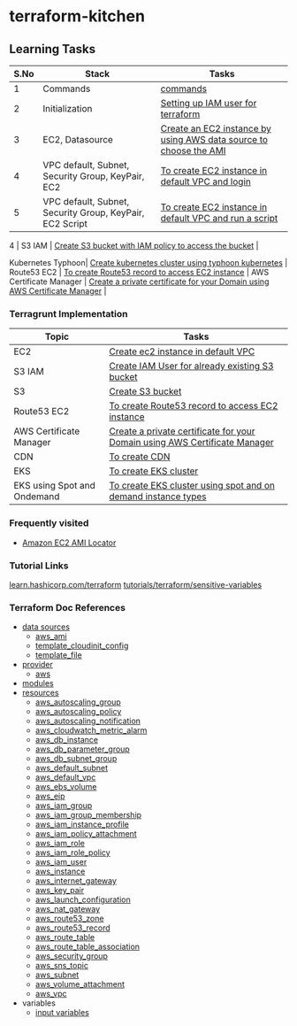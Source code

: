 # terraform-kitchen



## Learning Tasks


| S.No | Stack                                                    | Tasks                                                                                                                | 
|-----|----------------------------------------------------------|----------------------------------------------------------------------------------------------------------------------| 
| 1   | Commands                                                 | [commands](task-set/task-000-commands/ReadMe.md)                                                                     |
| 2   | Initialization                                           | [Setting up IAM user for terraform](task-set/task-000-initialization-setup)                                          |
| 3   | EC2, Datasource                                          | [Create an EC2 instance by using AWS data source to choose the AMI](task-set/task-001-vars-provider-ec2-dataSources) |
| 4   | VPC default, Subnet, Security Group, KeyPair, EC2        | [To create EC2 instance in default VPC and login](task-set/task-002-defaultVPC-sbnt-sg-kp-ec2)                       |                                                               
| 5   | VPC default, Subnet, Security Group, KeyPair, EC2 Script | [To create EC2 instance in default VPC and run a script](task-set/task-003-defaultVPC-kp-sbnt-sg-ec2-script)

 4    | S3 IAM                      | [Create S3 bucket with IAM policy to access the bucket](aws/task-020-s3-iam-using-modules)                     |

Kubernetes Typhoon| [Create kubernetes cluster using typhoon kubernetes](aws/task-021-k8s-cluster-typhoon)                         |
Route53 EC2 | [To create Route53 record to access EC2 instance](aws/task-022-route53-ec2)                                    | 
AWS Certificate Manager | [Create a private certificate for your Domain using AWS Certificate Manager](aws/task-024-certificate-manager) |



### Terragrunt Implementation

Topic | Tasks | 
---    | --- | 
EC2  | [Create ec2 instance in default VPC](aws/task-023-terragrunt-ec2) |
S3 IAM | [Create IAM User for already existing S3 bucket](aws/task-025-terragrunt-iam-user) |
S3 | [Create S3 bucket](aws/task-026-terragrunt-s3-bucket) |
Route53 EC2 | [To create Route53 record to access EC2 instance](aws/task-022-route53-ec2) | 
AWS Certificate Manager | [Create a private certificate for your Domain using AWS Certificate Manager](aws/task-024-certificate-manager) |
CDN | [To create CDN](aws/task-027-terragrunt-cdn) | 
EKS | [To create EKS cluster](aws/task-030-creating-eks)
EKS using Spot and Ondemand | [To create EKS cluster using spot and on demand instance types](aws/task-031-creating-eks-spot)




### Frequently visited
- [Amazon EC2 AMI Locator](http://cloud-images.ubuntu.com/locator/ec2/)

### Tutorial Links

[learn.hashicorp.com/terraform](https://learn.hashicorp.com/terraform)
[tutorials/terraform/sensitive-variables](https://learn.hashicorp.com/tutorials/terraform/sensitive-variables)



### Terraform Doc References

- [data sources](https://www.terraform.io/docs/configuration/data-sources.html)
    - [aws_ami](https://www.terraform.io/docs/providers/aws/d/ami.html)
    - [template_cloudinit_config](https://www.terraform.io/docs/providers/template/d/cloudinit_config.html)
    - [template_file](https://www.terraform.io/docs/providers/template/d/file.html)
- [provider](https://www.terraform.io/docs/providers/index.html)
    - [aws](https://www.terraform.io/docs/providers/aws/index.html)
- [modules](https://www.terraform.io/docs/configuration/modules.html)
- [resources](https://www.terraform.io/docs/configuration/resources.html)
    - [aws_autoscaling_group](https://www.terraform.io/docs/providers/aws/r/autoscaling_group.html)
    - [aws_autoscaling_policy](https://www.terraform.io/docs/providers/aws/r/autoscaling_policy.html)
    - [aws_autoscaling_notification](https://www.terraform.io/docs/providers/aws/r/autoscaling_notification.html)
    - [aws_cloudwatch_metric_alarm](https://www.terraform.io/docs/providers/aws/r/cloudwatch_metric_alarm.html)
    - [aws_db_instance](https://www.terraform.io/docs/providers/aws/r/db_instance.html)
    - [aws_db_parameter_group](https://www.terraform.io/docs/providers/aws/r/db_parameter_group.html)
    - [aws_db_subnet_group](https://www.terraform.io/docs/providers/aws/r/db_subnet_group.html)
    - [aws_default_subnet](https://www.terraform.io/docs/providers/aws/r/default_subnet.html)
    - [aws_default_vpc](https://www.terraform.io/docs/providers/aws/r/default_vpc.html)
    - [aws_ebs_volume](https://www.terraform.io/docs/providers/aws/r/ebs_volume.html)
    - [aws_eip](https://www.terraform.io/docs/providers/aws/r/eip.html)
    - [aws_iam_group](https://www.terraform.io/docs/providers/aws/r/iam_group.html)
    - [aws_iam_group_membership](https://www.terraform.io/docs/providers/aws/r/iam_group_membership.html)
    - [aws_iam_instance_profile](https://www.terraform.io/docs/providers/aws/r/iam_instance_profile.html)
    - [aws_iam_policy_attachment](https://www.terraform.io/docs/providers/aws/r/iam_policy_attachment.html)
    - [aws_iam_role](https://www.terraform.io/docs/providers/aws/r/iam_role.html)
    - [aws_iam_role_policy](https://www.terraform.io/docs/providers/aws/r/iam_role_policy.html)
    - [aws_iam_user](https://www.terraform.io/docs/providers/aws/r/iam_user.html)
    - [aws_instance](https://www.terraform.io/docs/providers/aws/r/instance.html)
    - [aws_internet_gateway](https://www.terraform.io/docs/providers/aws/r/internet_gateway.html)
    - [aws_key_pair](https://www.terraform.io/docs/providers/aws/r/key_pair.html)
    - [aws_launch_configuration](https://www.terraform.io/docs/providers/aws/r/launch_configuration.html)
    - [aws_nat_gateway](https://www.terraform.io/docs/providers/aws/r/nat_gateway.html)
    - [aws_route53_zone](https://www.terraform.io/docs/providers/aws/r/route53_zone.html)
    - [aws_route53_record](https://www.terraform.io/docs/providers/aws/r/route53_record.html)
    - [aws_route_table](https://www.terraform.io/docs/providers/aws/r/route_table.html)
    - [aws_route_table_association](https://www.terraform.io/docs/providers/aws/r/route_table_association.html)
    - [aws_security_group](https://www.terraform.io/docs/providers/aws/r/security_group.html)
    - [aws_sns_topic](https://www.terraform.io/docs/providers/aws/r/sns_topic.html)
    - [aws_subnet](https://www.terraform.io/docs/providers/aws/r/subnet.html)
    - [aws_volume_attachment](https://www.terraform.io/docs/providers/aws/r/volume_attachment.html)
    - [aws_vpc](https://www.terraform.io/docs/providers/aws/r/vpc.html)
- variables
    - [input variables](https://www.terraform.io/docs/configuration/variables.html)












